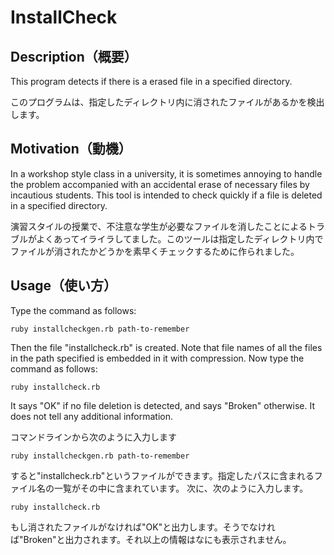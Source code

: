 ﻿# InstallCheck

## Description（概要）

This program detects if there is a erased file in a specified directory.

このプログラムは、指定したディレクトリ内に消されたファイルがあるかを検出します。

## Motivation（動機）

In a workshop style class in a university, it is sometimes annoying to handle the problem accompanied with an accidental erase of necessary files by incautious students.
This tool is intended to check quickly if a file is deleted in a specified directory.

演習スタイルの授業で、不注意な学生が必要なファイルを消したことによるトラブルがよくあってイライラしてました。このツールは指定したディレクトリ内でファイルが消されたかどうかを素早くチェックするために作られました。

## Usage（使い方）

Type the command as follows:
```
ruby installcheckgen.rb path-to-remember
```
Then the file "installcheck.rb" is created. Note that file names of all the files in the path specified is embedded in it with compression. 
Now type the command as follows:
```
ruby installcheck.rb
```
It says "OK" if no file deletion is detected, and says "Broken" otherwise. It does not tell any additional information.

コマンドラインから次のように入力します
```
ruby installcheckgen.rb path-to-remember
```
すると"installcheck.rb"というファイルができます。指定したパスに含まれるファイル名の一覧がその中に含まれています。
次に、次のように入力します。
```
ruby installcheck.rb
```
もし消されたファイルがなければ"OK"と出力します。そうでなければ"Broken"と出力されます。それ以上の情報はなにも表示されません。
